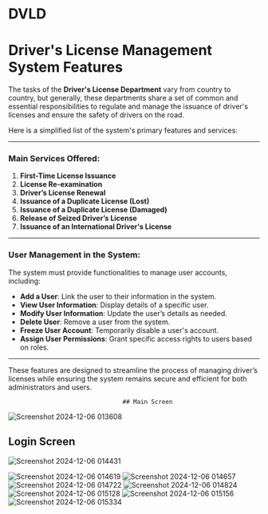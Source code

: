 
# DVLD

# Driver's License Management System Features

The tasks of the **Driver's License Department** vary from country to country, but generally, these departments share a set of common and essential responsibilities to regulate and manage the issuance of driver's licenses and ensure the safety of drivers on the road.

Here is a simplified list of the system's primary features and services:

---

### Main Services Offered:

1. **First-Time License Issuance**
2. **License Re-examination**
3. **Driver’s License Renewal**
4. **Issuance of a Duplicate License (Lost)**
5. **Issuance of a Duplicate License (Damaged)**
6. **Release of Seized Driver’s License**
7. **Issuance of an International Driver's License**

---

### User Management in the System:
The system must provide functionalities to manage user accounts, including:

- **Add a User**: Link the user to their information in the system.
- **View User Information**: Display details of a specific user.
- **Modify User Information**: Update the user’s details as needed.
- **Delete User**: Remove a user from the system.
- **Freeze User Account**: Temporarily disable a user's account.
- **Assign User Permissions**: Grant specific access rights to users based on roles.

---

These features are designed to streamline the process of managing driver’s licenses while ensuring the system remains secure and efficient for both administrators and users.

                                    ## Main Screen
![Screenshot 2024-12-06 013608](https://github.com/user-attachments/assets/a2929eee-d3af-4116-b57f-b0280aaf7c35)

## Login Screen
![Screenshot 2024-12-06 014431](https://github.com/user-attachments/assets/eb275cad-e0bf-43fd-a0ac-76e1d317329b)

![Screenshot 2024-12-06 014619](https://github.com/user-attachments/assets/7c6228ec-465b-46c5-b503-6b224db62ac7)
![Screenshot 2024-12-06 014657](https://github.com/user-attachments/assets/a2192de7-dcbe-4f85-a3e9-b66cd902a095)
![Screenshot 2024-12-06 014722](https://github.com/user-attachments/assets/03ce7128-76db-4e31-810c-b4ad1d7f27c0)
![Screenshot 2024-12-06 014824](https://github.com/user-attachments/assets/3c9513de-1e94-4eb3-883e-83f29bc3ec53)
![Screenshot 2024-12-06 015128](https://github.com/user-attachments/assets/6cfc404c-edc3-4bd6-8d83-f8c8a0b3f9a3)
![Screenshot 2024-12-06 015156](https://github.com/user-attachments/assets/aa1791fe-d7f9-4849-926c-51ca25a46450)
![Screenshot 2024-12-06 015334](https://github.com/user-attachments/assets/d0d6cb3a-edf9-4329-bd49-51d492eadc6f)


